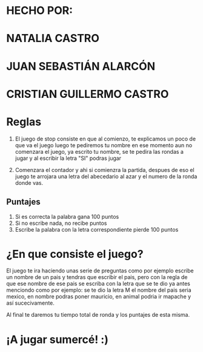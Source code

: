 # HECHO POR:
# NATALIA CASTRO
# JUAN SEBASTIÁN ALARCÓN
# CRISTIAN GUILLERMO CASTRO

# Reglas
1. El juego de stop consiste en que al comienzo, te explicamos un poco de que va el juego luego te pediremos tu nombre en ese momento aun no comenzara el juego, ya escrito tu nombre, se te pedira las rondas a jugar y al escribir la letra "SI" podras jugar

2. Comenzara el contador y ahi si comienzra la partida, despues de eso el juego te arrojara una letra del abecedario al azar y el numero de la ronda donde vas.

## Puntajes
1. Si es correcta la palabra gana 100 puntos
2. Si no escribe nada, no recibe puntos
3. Escribe la palabra con la letra correspondiente pierde 100 puntos

# ¿En que consiste el juego? 

El juego te ira haciendo unas serie de preguntas como por ejemplo escribe un nombre de un pais y tendras que escribir el pais, pero con la regla de que ese nombre de ese pais se escriba con la letra que se te dio ya antes menciondo como por ejemplo: se te dio la letra M el nombre del pais seria mexico, en nombre podras poner mauricio, en animal podria ir mapache y así sucecivamente.

Al final te daremos tu tiempo total de ronda y los puntajes de esta misma.


# ¡A jugar sumercé! :)